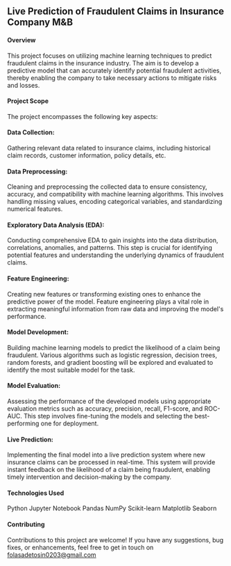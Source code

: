 ## Live Prediction of Fraudulent Claims in Insurance Company M&B
#### Overview
This project focuses on utilizing machine learning techniques to predict fraudulent claims in the insurance industry. The aim is to develop a predictive model that can accurately identify potential fraudulent activities, thereby enabling the company to take necessary actions to mitigate risks and losses.

#### Project Scope
The project encompasses the following key aspects:

#### Data Collection: 
Gathering relevant data related to insurance claims, including historical claim records, customer information, policy details, etc.

#### Data Preprocessing: 
Cleaning and preprocessing the collected data to ensure consistency, accuracy, and compatibility with machine learning algorithms. This involves handling missing values, encoding categorical variables, and standardizing numerical features.

#### Exploratory Data Analysis (EDA): 
Conducting comprehensive EDA to gain insights into the data distribution, correlations, anomalies, and patterns. This step is crucial for identifying potential features and understanding the underlying dynamics of fraudulent claims.

#### Feature Engineering: 
Creating new features or transforming existing ones to enhance the predictive power of the model. Feature engineering plays a vital role in extracting meaningful information from raw data and improving the model's performance.

#### Model Development: 
Building machine learning models to predict the likelihood of a claim being fraudulent. Various algorithms such as logistic regression, decision trees, random forests, and gradient boosting will be explored and evaluated to identify the most suitable model for the task.

#### Model Evaluation: 
Assessing the performance of the developed models using appropriate evaluation metrics such as accuracy, precision, recall, F1-score, and ROC-AUC. This step involves fine-tuning the models and selecting the best-performing one for deployment.

#### Live Prediction: 
Implementing the final model into a live prediction system where new insurance claims can be processed in real-time. This system will provide instant feedback on the likelihood of a claim being fraudulent, enabling timely intervention and decision-making by the company.

#### Technologies Used
Python
Jupyter Notebook
Pandas
NumPy
Scikit-learn
Matplotlib
Seaborn

#### Contributing
Contributions to this project are welcome! If you have any suggestions, bug fixes, or enhancements, feel free to get in touch on folasadetosin0203@gmail.com
